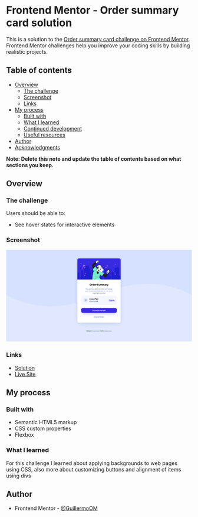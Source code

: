 # Frontend Mentor - Order summary card solution

This is a solution to the [Order summary card challenge on Frontend Mentor](https://www.frontendmentor.io/challenges/order-summary-component-QlPmajDUj). Frontend Mentor challenges help you improve your coding skills by building realistic projects. 

## Table of contents

- [Overview](#overview)
  - [The challenge](#the-challenge)
  - [Screenshot](#screenshot)
  - [Links](#links)
- [My process](#my-process)
  - [Built with](#built-with)
  - [What I learned](#what-i-learned)
  - [Continued development](#continued-development)
  - [Useful resources](#useful-resources)
- [Author](#author)
- [Acknowledgments](#acknowledgments)

**Note: Delete this note and update the table of contents based on what sections you keep.**

## Overview

### The challenge

Users should be able to:

- See hover states for interactive elements

### Screenshot

![](./design/final_design.png)

### Links

- [Solution](https://your-solution-url.com)
- [Live Site](https://guillermoom.github.io/ORDER-SUMMARY-GOM)

## My process

### Built with

- Semantic HTML5 markup
- CSS custom properties
- Flexbox

### What I learned

For this challenge I learned about applying backgrounds to web pages using CSS, also more about customizing buttons and alignment of items using divs

## Author

- Frontend Mentor - [@GuillermoOM](https://www.frontendmentor.io/profile/GuillermoOM)
